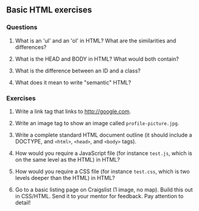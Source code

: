 ## Basic HTML exercises

### Questions

1. What is an 'ul' and an 'ol' in HTML? What are the similarities and differences?

2. What is the HEAD and BODY in HTML? What would both contain?

3. What is the difference between an ID and a class?

4. What does it mean to write "semantic" HTML?

### Exercises

1. Write a link tag that links to http://google.com.

2. Write an image tag to show an image called `profile-picture.jpg`.

3. Write a complete standard HTML document outline (it should include a DOCTYPE, and `<html>`, `<head>`, and `<body>` tags).

3. How would you require a JavaScript file (for instance `test.js`, which is on the same level as the HTML) in HTML?

4. How would you require a CSS file (for instance `test.css`, which is two levels deeper than the HTML) in HTML?

5. Go to a basic listing page on Craigslist (1 image, no map). Build this out in CSS/HTML. Send it to your mentor for feedback. Pay attention to detail!
